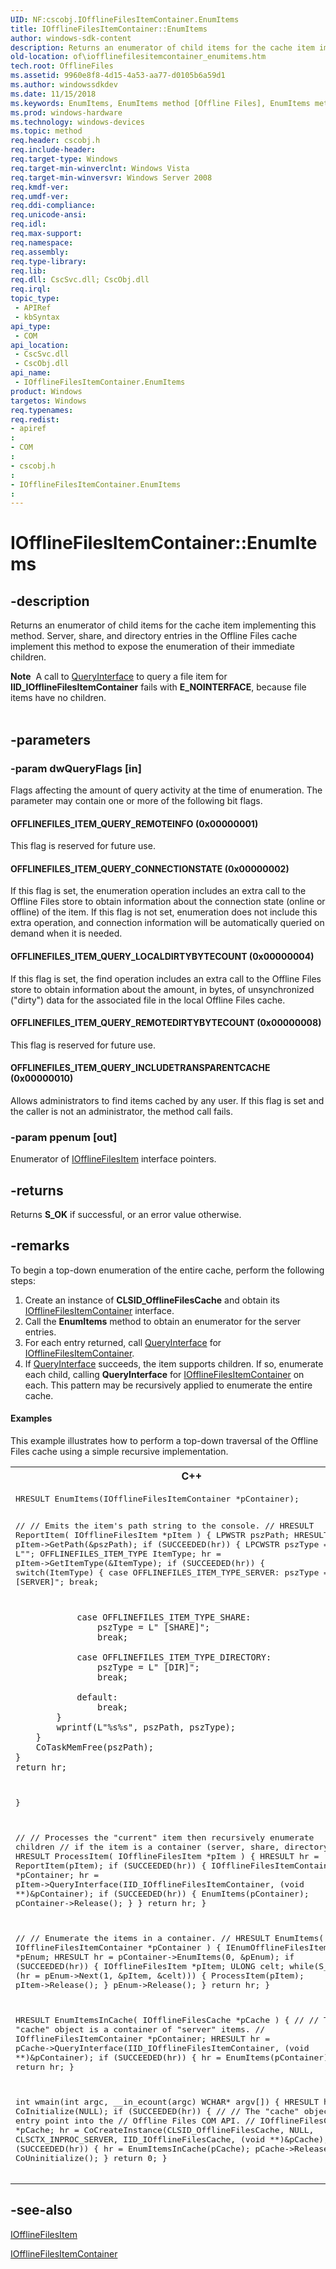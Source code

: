 ```yaml
---
UID: NF:cscobj.IOfflineFilesItemContainer.EnumItems
title: IOfflineFilesItemContainer::EnumItems
author: windows-sdk-content
description: Returns an enumerator of child items for the cache item implementing this method.
old-location: of\iofflinefilesitemcontainer_enumitems.htm
tech.root: OfflineFiles
ms.assetid: 9960e8f8-4d15-4a53-aa77-d0105b6a59d1
ms.author: windowssdkdev
ms.date: 11/15/2018
ms.keywords: EnumItems, EnumItems method [Offline Files], EnumItems method [Offline Files],IOfflineFilesItemContainer interface, IOfflineFilesItemContainer interface [Offline Files],EnumItems method, IOfflineFilesItemContainer.EnumItems, IOfflineFilesItemContainer::EnumItems, OFFLINEFILES_ITEM_QUERY_CONNECTIONSTATE, OFFLINEFILES_ITEM_QUERY_INCLUDETRANSPARENTCACHE, OFFLINEFILES_ITEM_QUERY_LOCALDIRTYBYTECOUNT, OFFLINEFILES_ITEM_QUERY_REMOTEDIRTYBYTECOUNT, OFFLINEFILES_ITEM_QUERY_REMOTEINFO, cscobj/IOfflineFilesItemContainer::EnumItems, of.iofflinefilesitemcontainer_enumitems
ms.prod: windows-hardware
ms.technology: windows-devices
ms.topic: method
req.header: cscobj.h
req.include-header: 
req.target-type: Windows
req.target-min-winverclnt: Windows Vista
req.target-min-winversvr: Windows Server 2008
req.kmdf-ver: 
req.umdf-ver: 
req.ddi-compliance: 
req.unicode-ansi: 
req.idl: 
req.max-support: 
req.namespace: 
req.assembly: 
req.type-library: 
req.lib: 
req.dll: CscSvc.dll; CscObj.dll
req.irql: 
topic_type:
 - APIRef
 - kbSyntax
api_type:
 - COM
api_location:
 - CscSvc.dll
 - CscObj.dll
api_name:
 - IOfflineFilesItemContainer.EnumItems
product: Windows
targetos: Windows
req.typenames: 
req.redist: 
- apiref
: 
- COM
: 
- cscobj.h
: 
- IOfflineFilesItemContainer.EnumItems
: 
---
```


# IOfflineFilesItemContainer::EnumItems


## -description


Returns an enumerator of child items for the cache item implementing this method. Server, share, and directory entries in the Offline Files cache implement this method to expose the enumeration of their immediate children.
<div class="alert"><b>Note</b>  A call to <a href="https://msdn.microsoft.com/en-us/library/ms682521(v=VS.85).aspx">QueryInterface</a> to query a file item for <b>IID_IOfflineFilesItemContainer</b> fails with <b>E_NOINTERFACE</b>, because file items have no children.</div><div> </div>

## -parameters




### -param dwQueryFlags [in]

Flags affecting the amount of query activity at the time of enumeration.  The parameter may contain one or more of the following bit flags.



#### OFFLINEFILES_ITEM_QUERY_REMOTEINFO (0x00000001)

This flag is reserved for future use.



#### OFFLINEFILES_ITEM_QUERY_CONNECTIONSTATE (0x00000002)

If this flag is set, the enumeration operation includes an extra call to the Offline Files store to obtain information about the connection state (online or offline) of the item.  If this flag is not set, enumeration does not include this extra operation, and connection information will be automatically queried on demand when it is needed.



#### OFFLINEFILES_ITEM_QUERY_LOCALDIRTYBYTECOUNT (0x00000004)

If this flag is set, the find operation includes an extra call to the Offline Files store to obtain information about the amount, in bytes, of unsynchronized ("dirty") data for the associated file in the local Offline Files cache.



#### OFFLINEFILES_ITEM_QUERY_REMOTEDIRTYBYTECOUNT (0x00000008)

This flag is reserved for future use.



#### OFFLINEFILES_ITEM_QUERY_INCLUDETRANSPARENTCACHE (0x00000010)

Allows administrators to find items cached by any user. If this flag is set and the caller is not an administrator, the method call fails.


### -param ppenum [out]

Enumerator of <a href="https://msdn.microsoft.com/en-us/library/Bb530572(v=VS.85).aspx">IOfflineFilesItem</a> interface pointers.


## -returns



Returns <b>S_OK</b> if successful, or an error value otherwise.




## -remarks



To begin a top-down enumeration of the entire cache, perform the following steps:

<ol>
<li>Create an instance of <b>CLSID_OfflineFilesCache</b> and obtain its <a href="https://msdn.microsoft.com/en-us/library/Bb530573(v=VS.85).aspx">IOfflineFilesItemContainer</a> interface.</li>
<li>Call the <b>EnumItems</b> method to obtain an enumerator for the server entries.</li>
<li>For each entry returned, call <a href="https://msdn.microsoft.com/en-us/library/ms682521(v=VS.85).aspx">QueryInterface</a> for  <a href="https://msdn.microsoft.com/en-us/library/Bb530573(v=VS.85).aspx">IOfflineFilesItemContainer</a>.</li>
<li>If <a href="https://msdn.microsoft.com/en-us/library/ms682521(v=VS.85).aspx">QueryInterface</a> succeeds, the item supports children.  If so, enumerate each child, calling <b>QueryInterface</b> for <a href="https://msdn.microsoft.com/en-us/library/Bb530573(v=VS.85).aspx">IOfflineFilesItemContainer</a> on each.  This pattern may be recursively applied to enumerate the entire cache.</li>
</ol>

#### Examples

This example illustrates how to perform a top-down traversal of the Offline Files cache using a simple recursive implementation.

<div class="code"><span codelanguage="ManagedCPlusPlus"><table>
<tr>
<th>C++</th>
</tr>
<tr>
<td>
<pre>HRESULT EnumItems(IOfflineFilesItemContainer *pContainer);

//
// Emits the item's path string to the console.
//
HRESULT ReportItem(
    IOfflineFilesItem *pItem
    )
{
    LPWSTR pszPath;
    HRESULT hr = pItem-&gt;GetPath(&amp;pszPath);
    if (SUCCEEDED(hr))
    {
        LPCWSTR pszType = L"";
        OFFLINEFILES_ITEM_TYPE ItemType;
        hr = pItem-&gt;GetItemType(&amp;ItemType);
        if (SUCCEEDED(hr))
        {
            switch(ItemType)
            {
                case OFFLINEFILES_ITEM_TYPE_SERVER:
                    pszType = L" [SERVER]";
                    break;

                case OFFLINEFILES_ITEM_TYPE_SHARE:
                    pszType = L" [SHARE]";
                    break;

                case OFFLINEFILES_ITEM_TYPE_DIRECTORY:
                    pszType = L" [DIR]";
                    break;

                default:
                    break;
            }
            wprintf(L"%s%s", pszPath, pszType);
        }
        CoTaskMemFree(pszPath);
    }
    return hr;
}

//
// Processes the "current" item then recursively enumerate children
// if the item is a container (server, share, directory).
//
HRESULT ProcessItem(
    IOfflineFilesItem *pItem
    )
{
    HRESULT hr = ReportItem(pItem);
    if (SUCCEEDED(hr))
    {
        IOfflineFilesItemContainer *pContainer;
        hr = pItem-&gt;QueryInterface(IID_IOfflineFilesItemContainer,
                                   (void **)&amp;pContainer);
        if (SUCCEEDED(hr))
        {
            EnumItems(pContainer);
            pContainer-&gt;Release();
        }
    }
    return hr;
}

//
// Enumerate the items in a container.
//
HRESULT EnumItems(
    IOfflineFilesItemContainer *pContainer
    )
{
    IEnumOfflineFilesItems *pEnum;
    HRESULT hr = pContainer-&gt;EnumItems(0, &amp;pEnum);
    if (SUCCEEDED(hr))
    {
        IOfflineFilesItem *pItem;
        ULONG celt;
        while(S_OK == (hr = pEnum-&gt;Next(1, &amp;pItem, &amp;celt)))
        {
            ProcessItem(pItem);
            pItem-&gt;Release();
        }
        pEnum-&gt;Release();
    }
    return hr;
}

HRESULT EnumItemsInCache(
    IOfflineFilesCache *pCache
    )
{
    //
    // The "cache" object is a container of "server" items.
    //
    IOfflineFilesItemContainer *pContainer;
    HRESULT hr = pCache-&gt;QueryInterface(IID_IOfflineFilesItemContainer,
                                        (void **)&amp;pContainer);
    if (SUCCEEDED(hr))
    {
        hr = EnumItems(pContainer);
    }
    return hr;
}

int wmain(int argc, __in_ecount(argc) WCHAR* argv[])
{
    HRESULT hr = CoInitialize(NULL);
    if (SUCCEEDED(hr))
    {
        //
        // The "cache" object is the entry point into the
        // Offline Files COM API.
        //
        IOfflineFilesCache *pCache;
        hr = CoCreateInstance(CLSID_OfflineFilesCache,
                              NULL,
                              CLSCTX_INPROC_SERVER,
                              IID_IOfflineFilesCache,
                              (void **)&amp;pCache);
        if (SUCCEEDED(hr))
        {
            hr = EnumItemsInCache(pCache);
            pCache-&gt;Release();
        }
        CoUninitialize();
    }
    return 0;
}
</pre>
</td>
</tr>
</table></span></div>



## -see-also




<a href="https://msdn.microsoft.com/en-us/library/Bb530572(v=VS.85).aspx">IOfflineFilesItem</a>



<a href="https://msdn.microsoft.com/en-us/library/Bb530573(v=VS.85).aspx">IOfflineFilesItemContainer</a>
 

 

